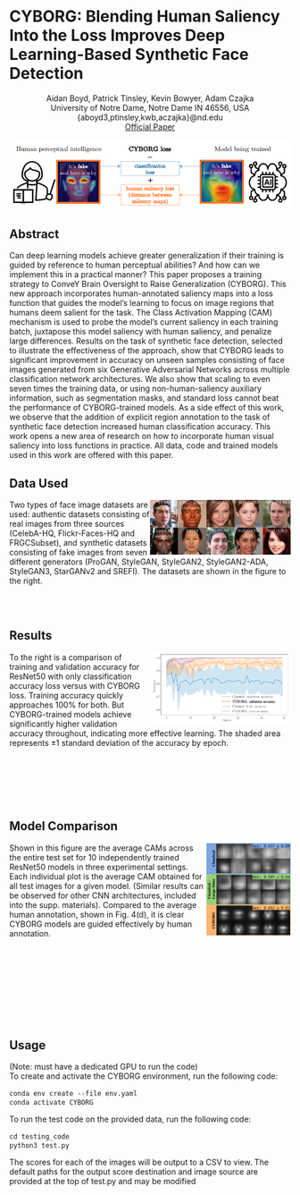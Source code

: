 # CYBORG: Blending Human Saliency Into the Loss Improves Deep Learning-Based Synthetic Face Detection

<p align="center">
Aidan Boyd, Patrick Tinsley, Kevin Bowyer, Adam Czajka <br>
University of Notre Dame, Notre Dame IN 46556, USA <br>
{aboyd3,ptinsley,kwb,aczajka}@nd.edu <br>
<a href="https://openaccess.thecvf.com/content/WACV2023/papers/Boyd_CYBORG_Blending_Human_Saliency_Into_the_Loss_Improves_Deep_Learning-Based_WACV_2023_paper.pdf">Official Paper</a> <br> <br>
<img src="figures/main_figure.png">
</p>

## Abstract
<p>
Can deep learning models achieve greater generalization if their training is guided by reference to human perceptual abilities? And how can we implement this in a practical manner? This paper proposes a training strategy to ConveY Brain Oversight to Raise Generalization (CYBORG). This new approach incorporates human-annotated saliency maps into a loss function that guides the model’s learning to focus on image regions that humans deem salient for the task. The Class Activation Mapping (CAM) mechanism is used to probe the model’s current saliency in each training batch, juxtapose this model saliency with human saliency, and penalize large differences. Results on the task of synthetic face detection, selected to illustrate the effectiveness of the approach, show that CYBORG leads to significant improvement in accuracy on unseen samples consisting of face images generated from six Generative Adversarial Networks across multiple classification network architectures. We also show that scaling to even seven times the training data, or using non-human-saliency auxiliary information, such as segmentation masks, and standard loss cannot beat the performance of CYBORG-trained models. As a side effect of this work, we observe that the addition of explicit region annotation to the task of synthetic face detection increased human classification accuracy. This work opens a new area of research on how to incorporate human visual saliency into loss functions in practice. All data, code and trained models used in this work are offered with this paper.
</p>

## Data Used
<img src="figures/data_examples.png" width=50% align="right">
<p>
Two types of face image datasets are used: authentic datasets consisting of real images from three sources (CelebA-HQ, Flickr-Faces-HQ and FRGCSubset), and synthetic datasets consisting of fake images from seven different generators (ProGAN, StyleGAN, StyleGAN2, StyleGAN2-ADA, StyleGAN3, StarGANv2 and SREFI). The datasets are shown in the figure to the right.
</p>
<br> <br>

## Results
<img src="figures/accuracy.png" width=50% align=right>
<p>
To the right is a comparison of training and validation accuracy for ResNet50 with only classification accuracy loss versus with CYBORG loss. Training accuracy quickly approaches 100% for both. But CYBORG-trained models achieve significantly higher validation accuracy throughout, indicating more effective learning. The shaded area represents ±1 standard deviation of the accuracy by epoch.
</p>
<br> <br> <br> <br> <br>

## Model Comparison
<img src="figures/cams.png" width=30% align=right>
<p>
Shown in this figure are the average CAMs across the entire test set for 10 independently trained ResNet50 models in three experimental settings. Each individual plot is the average CAM obtained for all test images for a given model. (Similar results can be observed for other CNN architectures, included into the supp. materials). Compared to the average human annotation, shown in Fig. 4(d), it is clear CYBORG models are guided effectively by human annotation.
</p>
<br> <br> <br> <br> <br> <br> <br> <br>

## Usage
<p>
(Note: must have a dedicated GPU to run the code) <br>
To create and activate the CYBORG environment, run the following code:
</p>

    conda env create --file env.yaml
    conda activate CYBORG
    
<p>
To run the test code on the provided data, run the following code:
</p>

    cd testing_code
    python3 test.py
    
<p>
The scores for each of the images will be output to a CSV to view. The default paths for the output score destination and image source are provided at the top of test.py and may be modified
</p>
